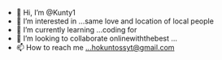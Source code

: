 - 👋 Hi, I’m @Kunty1
- 👀 I’m interested in ...same love and location of local people 
- 🌱 I’m currently learning ...coding for 
- 💞️ I’m looking to collaborate onlinewiththebest ...
- 📫 How to reach me ...hokuntossyt@gmail.com

<!---
Kunty1/Kunty1 is a ✨ special ✨ repository because its `README.md` (this file) appears on your GitHub profile.
You can click the Preview link to take a look at your changes.
--->
